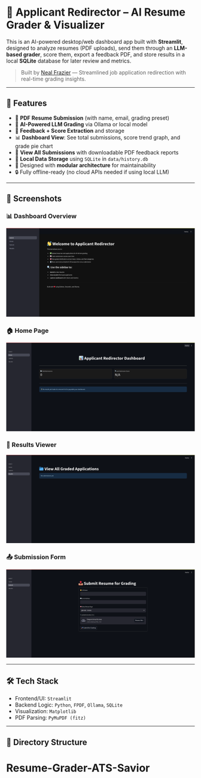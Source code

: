 # 🧠 Applicant Redirector – AI Resume Grader & Visualizer

This is an AI-powered desktop/web dashboard app built with **Streamlit**, designed to analyze resumes (PDF uploads), send them through an **LLM-based grader**, score them, export a feedback PDF, and store results in a local **SQLite** database for later review and metrics.

> Built by [Neal Frazier](https://nealfrazier.tech) — Streamlined job application redirection with real-time grading insights.

---

## 🚀 Features

- 📄 **PDF Resume Submission** (with name, email, grading preset)
- 🧠 **AI-Powered LLM Grading** via Ollama or local model
- 🧾 **Feedback + Score Extraction** and storage
- 📊 **Dashboard View**: See total submissions, score trend graph, and grade pie chart
- 📁 **View All Submissions** with downloadable PDF feedback reports
- 📂 **Local Data Storage** using `SQLite` in `data/history.db`
- 🧷 Designed with **modular architecture** for maintainability
- 🔒 Fully offline-ready (no cloud APIs needed if using local LLM)

---

## 📸 Screenshots

### 📊 Dashboard Overview
![Dashboard](assets/screenshots/ScreenshotDashboard.png)

### 🏠 Home Page
![Home](assets/screenshots/HomePage.png)

### 📁 Results Viewer
![Results Viewer](assets/screenshots/ResultsPage.png)

### 📤 Submission Form
![Submission Form](assets/screenshots/SubmitPage.png)

---

## 🛠️ Tech Stack

- Frontend/UI: `Streamlit`
- Backend Logic: `Python`, `FPDF`, `Ollama`, `SQLite`
- Visualization: `Matplotlib`
- PDF Parsing: `PyMuPDF (fitz)`

---

## 📂 Directory Structure

# Resume-Grader-ATS-Savior
